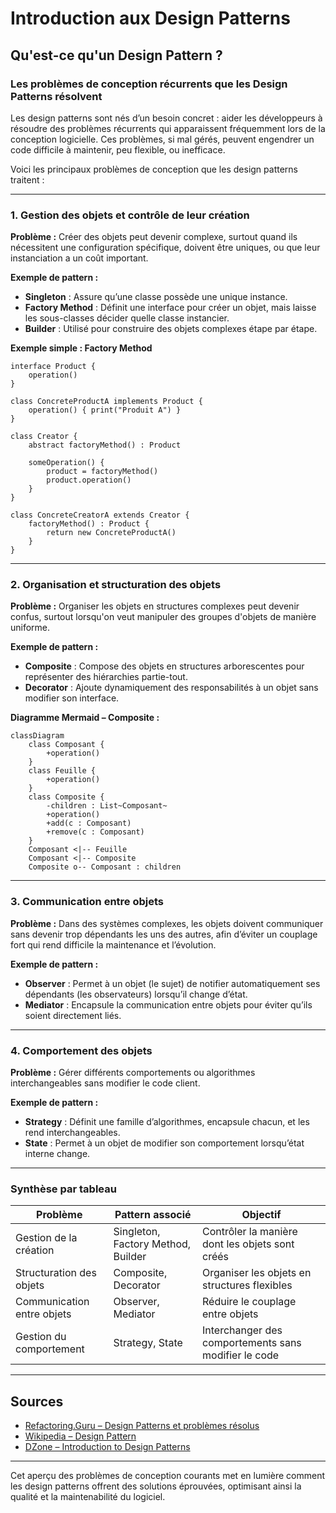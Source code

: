 # Introduction aux Design Patterns

## Qu'est-ce qu'un Design Pattern ?

### Les problèmes de conception récurrents que les Design Patterns résolvent

Les design patterns sont nés d’un besoin concret : aider les développeurs à résoudre des problèmes récurrents qui apparaissent fréquemment lors de la conception logicielle. Ces problèmes, si mal gérés, peuvent engendrer un code difficile à maintenir, peu flexible, ou inefficace.

Voici les principaux problèmes de conception que les design patterns traitent :

---

### 1. Gestion des objets et contrôle de leur création

**Problème :** Créer des objets peut devenir complexe, surtout quand ils nécessitent une configuration spécifique, doivent être uniques, ou que leur instanciation a un coût important.

**Exemple de pattern :**  
- **Singleton** : Assure qu’une classe possède une unique instance.  
- **Factory Method** : Définit une interface pour créer un objet, mais laisse les sous-classes décider quelle classe instancier.  
- **Builder** : Utilisé pour construire des objets complexes étape par étape.

**Exemple simple : Factory Method**

```pseudo
interface Product {
    operation()
}

class ConcreteProductA implements Product {
    operation() { print("Produit A") }
}

class Creator {
    abstract factoryMethod() : Product
    
    someOperation() {
        product = factoryMethod()
        product.operation()
    }
}

class ConcreteCreatorA extends Creator {
    factoryMethod() : Product {
        return new ConcreteProductA()
    }
}
```

---

### 2. Organisation et structuration des objets

**Problème :** Organiser les objets en structures complexes peut devenir confus, surtout lorsqu'on veut manipuler des groupes d'objets de manière uniforme.

**Exemple de pattern :**  
- **Composite** : Compose des objets en structures arborescentes pour représenter des hiérarchies partie-tout.  
- **Decorator** : Ajoute dynamiquement des responsabilités à un objet sans modifier son interface.

**Diagramme Mermaid – Composite :**

```mermaid
classDiagram
    class Composant {
        +operation()
    }
    class Feuille {
        +operation()
    }
    class Composite {
        -children : List~Composant~
        +operation()
        +add(c : Composant)
        +remove(c : Composant)
    }
    Composant <|-- Feuille
    Composant <|-- Composite
    Composite o-- Composant : children
```

---

### 3. Communication entre objets

**Problème :** Dans des systèmes complexes, les objets doivent communiquer sans devenir trop dépendants les uns des autres, afin d’éviter un couplage fort qui rend difficile la maintenance et l’évolution.

**Exemple de pattern :**  
- **Observer** : Permet à un objet (le sujet) de notifier automatiquement ses dépendants (les observateurs) lorsqu’il change d’état.  
- **Mediator** : Encapsule la communication entre objets pour éviter qu’ils soient directement liés.

---

### 4. Comportement des objets

**Problème :** Gérer différents comportements ou algorithmes interchangeables sans modifier le code client.

**Exemple de pattern :**  
- **Strategy** : Définit une famille d’algorithmes, encapsule chacun, et les rend interchangeables.  
- **State** : Permet à un objet de modifier son comportement lorsqu’état interne change.

---

### Synthèse par tableau

| Problème                        | Pattern associé                          | Objectif                                             |
|--------------------------------|----------------------------------------|-----------------------------------------------------|
| Gestion de la création          | Singleton, Factory Method, Builder     | Contrôler la manière dont les objets sont créés     |
| Structuration des objets        | Composite, Decorator                    | Organiser les objets en structures flexibles        |
| Communication entre objets      | Observer, Mediator                      | Réduire le couplage entre objets                     |
| Gestion du comportement         | Strategy, State                         | Interchanger des comportements sans modifier le code|

---

## Sources

- [Refactoring.Guru – Design Patterns et problèmes résolus](https://refactoring.guru/design-patterns/what-is-pattern)  
- [Wikipedia – Design Pattern](https://en.wikipedia.org/wiki/Software_design_pattern#Classification)  
- [DZone – Introduction to Design Patterns](https://dzone.com/articles/what-is-design-pattern)  

---

Cet aperçu des problèmes de conception courants met en lumière comment les design patterns offrent des solutions éprouvées, optimisant ainsi la qualité et la maintenabilité du logiciel.